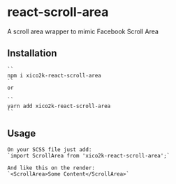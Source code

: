 # react-scroll-area

A scroll area wrapper to mimic Facebook Scroll Area

## Installation

    ``
    npm i xico2k-react-scroll-area
    ``
    or

    ``
    yarn add xico2k-react-scroll-area
    ``

## Usage

    On your SCSS file just add:
    `import ScrollArea from 'xico2k-react-scroll-area';`

    And like this on the render:
    `<ScrollArea>Some Content</ScrollArea>`
